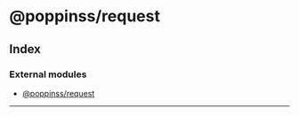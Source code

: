 
#  @poppinss/request

## Index

### External modules

* [@poppinss/request](modules/_poppinss_request.md)

---


